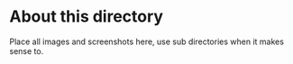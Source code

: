 # About this directory
Place all images and screenshots here, use sub directories when it makes sense to.